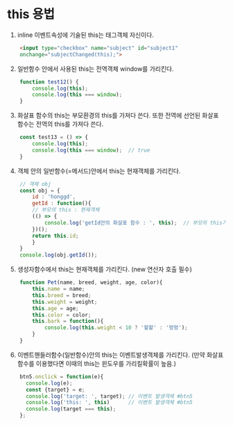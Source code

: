 # this 용법

1. inline 이벤트속성에 기술된 this는 태그객체 자신이다.
```html
    <input type="checkbox" name="subject" id="subject1"
    onchange="subjectChanged(this);">
```

2. 일반함수 안에서 사용된 this는 전역객체 window를 가리킨다.
```js
    function test12() {
        console.log(this);
        console.log(this === window);
    }
```

3. 화살표 함수의 this는 부모환경의 this를 가져다 쓴다. 또한 전역에 선언된 화살표 함수는 전역의 this를 가져다 쓴다. 
```js
    const test13 = () => {
        console.log(this);
        console.log(this === window);  // true
    }
```

4. 객체 안의 일반함수(=메서드)안에서 this는 현재객체를 가리킨다.
```js
    // 객체 obj
    const obj = {
        id : 'honggd',
        getId : function(){
        // 부모의 this : 현재객체
        (() => {
            console.log('getId안의 화살표 함수 : ', this);  // 부모의 this가 찍힘.
        })();
        return this.id; 
        }
    }
    console.log(obj.getId());
```

5. 생성자함수에서 this는 현재객체를 가리킨다. (new 연산자 호출 필수)
```js
    function Pet(name, breed, weight, age, color){
        this.name = name;
        this.breed = breed;
        this.weight = weight;
        this.age = age;
        this.color = color;
        this.bark = function(){
            console.log(this.weight < 10 ? '왈왈' : '멍멍');
        }
    }
```

6. 이벤트핸들러함수(일반함수)안의 this는 이벤트발생객체를 가리킨다. (만약 화살표함수를 이용했다면 이때의 this는 윈도우를 가리킬확률이 높음.)
```js
    btn5.onclick = function(e){
      console.log(e);
      const {target} = e;
      console.log('target: ', target); // 이벤트 발생객체 #btn5
      console.log('this: ', this)      // 이벤트 발생객체 #btn5
      console.log(target === this);
    };
```